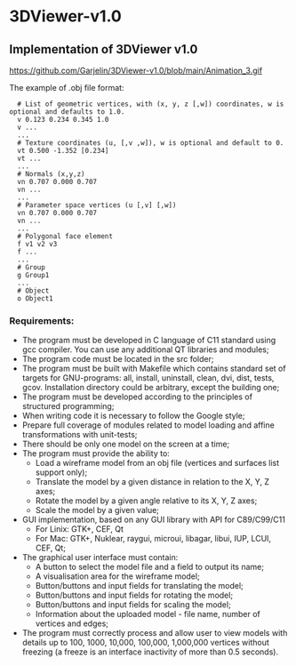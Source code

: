 # 3DViewer-v1.0
## Implementation of 3DViewer v1.0

https://github.com/Garjelin/3DViewer-v1.0/blob/main/Animation_3.gif

The example of .obj file format:
```
  # List of geometric vertices, with (x, y, z [,w]) coordinates, w is optional and defaults to 1.0.
  v 0.123 0.234 0.345 1.0
  v ...
  ...
  # Texture coordinates (u, [,v ,w]), w is optional and default to 0.
  vt 0.500 -1.352 [0.234]
  vt ...
  ...
  # Normals (x,y,z)
  vn 0.707 0.000 0.707
  vn ...
  ...
  # Parameter space vertices (u [,v] [,w])
  vn 0.707 0.000 0.707
  vn ...
  ...
  # Polygonal face element
  f v1 v2 v3
  f ...
  ...
  # Group
  g Group1
  ...
  # Object
  o Object1
```
### Requirements:
* The program must be developed in C language of C11 standard using gcc compiler. You can use any additional QT libraries and modules;
* The program code must be located in the src folder;
* The program must be built with Makefile which contains standard set of targets for GNU-programs: all, install, uninstall, clean, dvi, dist, tests, gcov. Installation directory could be arbitrary, except the building one;
* The program must be developed according to the principles of structured programming;
* When writing code it is necessary to follow the Google style;
* Prepare full coverage of modules related to model loading and affine transformations with unit-tests;
* There should be only one model on the screen at a time;
* The program must provide the ability to:
  * Load a wireframe model from an obj file (vertices and surfaces list support only);
  * Translate the model by a given distance in relation to the X, Y, Z axes;
  * Rotate the model by a given angle relative to its X, Y, Z axes;
  * Scale the model by a given value;
* GUI implementation, based on any GUI library with API for C89/C99/C11
  * For Linix: GTK+, CEF, Qt
  * For Mac: GTK+, Nuklear, raygui, microui, libagar, libui, IUP, LCUI, CEF, Qt;
* The graphical user interface must contain:
  * A button to select the model file and a field to output its name;
  * A visualisation area for the wireframe model;
  * Button/buttons and input fields for translating the model;
  * Button/buttons and input fields for rotating the model;
  * Button/buttons and input fields for scaling the model;
  * Information about the uploaded model - file name, number of vertices and edges;
* The program must correctly process and allow user to view models with details up to 100, 1000, 10,000, 100,000, 1,000,000 vertices without freezing (a freeze is an interface inactivity of more than 0.5 seconds).
